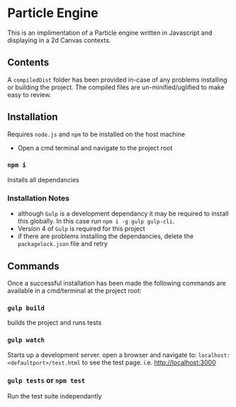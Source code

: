 # Particle Engine

This is an implimentation of a Particle engine written in Javascript and displaying in a 2d Canvas contexts.

## Contents

A `compiledDist` folder has been provided in-case of any problems installing or building the project. The compiled files are un-minified/uglified to make easy to review.


## Installation

Requires `node.js` and `npm` to be installed on the host machine

- Open a cmd terminal and navigate to the project root

### `npm i`
Installs all dependancies


### Installation Notes
- although `Gulp` is a development dependancy it may be required to install this globally. In this case run `npm i -g gulp gulp-cli`.
- Version 4 of `Gulp` is required for this project
- if there are problems installing the dependancies, delete the `packagelock.json` file and retry

## Commands

Once a successful installation has been made the following commands are available in a cmd/terminal at the project root:

### `gulp build`

builds the project and runs tests


### `gulp watch`

Starts up a development server. open a browser and navigate to:
`localhost:<defaultport>/test.html` to see the test page.
i.e. [http://localhost:3000](http://localhost:3000)


### `gulp tests` or `npm test`

Run the test suite independantly

